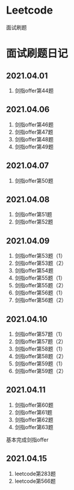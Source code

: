 # Leetcode
面试刷题



# 面试刷题日记

## 2021.04.01

1. 剑指offer第44题

## 2021.04.06

1. 剑指offer第46题
2. 剑指offer第47题
3. 剑指offer第48题
4. 剑指offer第49题

## 2021.04.07

1. 剑指offer第50题

## 2021.04.08

1. 剑指offer第51题
2. 剑指offer第52题

## 2021.04.09

1. 剑指offer第53题（1）
2. 剑指offer第53题（2）
3. 剑指offer第54题
4. 剑指offer第55题（1）
5. 剑指offer第55题（2）
6. 剑指offer第56题（1）
7. 剑指offer第56题（2）

## 2021.04.10

1. 剑指offer第57题（1）
2. 剑指offer第57题（2）
3. 剑指offer第58题（1）
4. 剑指offer第58题（2）
5. 剑指offer第59题（1）
6. 剑指offer第59题（2）

## 2021.04.11

1. 剑指offer第60题
2. 剑指offer第61题
3. 剑指offer第62题
4. 剑指offer第63题

基本完成剑指offer

## 2021.04.15

1. leetcode第283题
2. leetcode第566题
